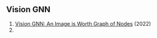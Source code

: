 ## Vision GNN
1. [Vision GNN: An Image is Worth Graph of Nodes](https://arxiv.org/abs/2206.00272) (2022)
2. 
